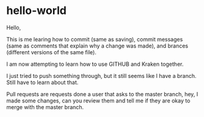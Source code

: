 # hello-world

Hello,

This is me learing how to commit (same as saving), commit messages (same as comments that explain why a change was made), and brances (different versions of the same file).

I am now attempting to learn how to use GITHUB and Kraken together.

I just tried to push something through, but it still seems like I have a branch. Still have to learn about that. 

Pull requests are requests done a user that asks to the master branch, hey, I made some changes, can you review them and tell me if they are okay to merge with the master branch. 
